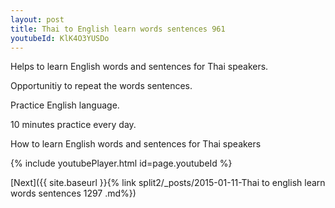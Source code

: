 ```yaml
---
layout: post
title: Thai to English learn words sentences 961 
youtubeId: KlK4O3YUSDo
---
```

 
 
Helps to learn English words and sentences for Thai speakers.

Opportunitiy to repeat the words sentences. 

Practice English language. 
 
10 minutes practice every day. 
 
How to learn English words and sentences for Thai speakers 
 
{% include youtubePlayer.html id=page.youtubeId %}
 
 
[Next]({{ site.baseurl }}{% link  split2/_posts/2015-01-11-Thai to english learn words sentences 1297 .md%})
 
